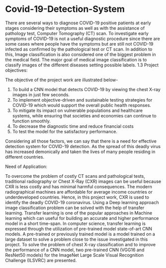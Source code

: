 # Covid-19-Detection-System
There are several ways to diagnose COVID-19 positive patients at early stages considering their symptoms as well as with the assistance of pathology test, Computer Tomography (CT) scan. To investigate early symptoms of COVID-19 is not a useful diagnostic procedure since there are some cases where people have the symptoms but are still not COVID-19 infected as confirmed by the pathological test or CT scan. In addition to this, Image classification is also considered one of the biggest problem in the medical field. The major goal of medical image classification is to classify images of the different diseases setting possible labels.
1.3	Project objectives:

The objective of the project work are illustrated below-
1)	To build a CNN model that detects COVID-19 by viewing the chest X-ray images in just few seconds.
2)	To implement objective-driven and sustainable testing strategies for COVID-19 which would support the overall public health responses.
3)	To mitigate its impact on vulnerable populations and healthcare systems, while ensuring that societies and economies can continue to function smoothly.
4)	To decrease the diagnostic time and reduce financial costs
5)	To test the model for the satisfactory performance.

Considering all those factors, we can say that there is a need for effective detection system for COVID-19 detection. As the spread of this deadly virus has increased demonically and taken the lives of many people residing in different countries.

Need of Application:

To overcome the problem of costly CT scans and pathological tests, traditional radiography or Chest X-Ray (CXR) images can be useful because CXR is less costly and has minimal harmful consequences. The modern radiographical machines are affordable for average income countries or underdeveloped countries. Hence, in this project work, CXR is used to identify the deadly COVID-19 coronavirus.
Using a Deep learning approach image classification problem can be solved with the help of transfer learning. Transfer learning is one of the popular approaches in Machine learning which can useful for building an accurate and higher performance model in a short time-span. In computer science, transfer learning is expressed through the utilization of pre-trained model state-of-art CNN models. A pre-trained or previously trained model is a model trained on a large dataset to solve a problem close to the issue investigated in this project.
To solve the problem of chest X-ray classification and to improve the performance of a CNN model, two pre-trained CNN (VGG16 and ResNet50 models) for the ImageNet Large Scale Visual Recognition Challenge (ILSVRC) are presented.
